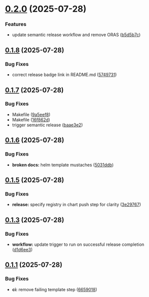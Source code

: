 # [0.2.0](https://github.com/michaelw/common.itsumi/compare/v0.1.8...v0.2.0) (2025-07-28)


### Features

* update semantic release workflow and remove ORAS ([b5d5b7c](https://github.com/michaelw/common.itsumi/commit/b5d5b7ce6b6cbe606ecadee0a9f36a3057c7cd20))

## [0.1.8](https://github.com/michaelw/common.itsumi/compare/v0.1.7...v0.1.8) (2025-07-28)


### Bug Fixes

* correct release badge link in README.md ([5749731](https://github.com/michaelw/common.itsumi/commit/57497314c5f2d5b30045e271204b8bd972d8a99f))

## [0.1.7](https://github.com/michaelw/common.itsumi/compare/v0.1.6...v0.1.7) (2025-07-28)


### Bug Fixes

* Makefile ([9a5eef8](https://github.com/michaelw/common.itsumi/commit/9a5eef8dd77324d99a84817d3c0a6f00ec9c73e8))
* Makefile ([16f862d](https://github.com/michaelw/common.itsumi/commit/16f862dae9591af7f2b00bfbcc22a13de20fd285))
* trigger semantic release ([baae3e2](https://github.com/michaelw/common.itsumi/commit/baae3e2cfc8a6e419c87e0178efd14befe6227e9))

## [0.1.6](https://github.com/michaelw/common.itsumi/compare/v0.1.5...v0.1.6) (2025-07-28)


### Bug Fixes

* **broken docs:** helm template mustaches ([5031ddb](https://github.com/michaelw/common.itsumi/commit/5031ddb68cf4685b753069cb8be713e2b97bb3f1))

## [0.1.5](https://github.com/michaelw/common.itsumi/compare/v0.1.4...v0.1.5) (2025-07-28)


### Bug Fixes

* **release:** specify registry in chart push step for clarity ([3e29767](https://github.com/michaelw/common.itsumi/commit/3e29767e28f800f1f1eb7f444e2b717833e3da16))

## [0.1.3](https://github.com/michaelw/common.itsumi/compare/v0.1.2...v0.1.3) (2025-07-28)


### Bug Fixes

* **workflow:** update trigger to run on successful release completion ([d1d6ee3](https://github.com/michaelw/common.itsumi/commit/d1d6ee30e6914fda04a0f0a0ceb5663a7471770b))

## [0.1.1](https://github.com/michaelw/common.itsumi/compare/v0.1.0...v0.1.1) (2025-07-28)


### Bug Fixes

* **ci:** remove failing template step ([6659018](https://github.com/michaelw/common.itsumi/commit/66590189655d971019281422d58e27f3a91e70ad))
